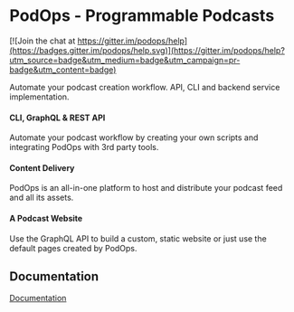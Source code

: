 # PodOps - Programmable Podcasts

[![Join the chat at https://gitter.im/podops/help](https://badges.gitter.im/podops/help.svg)](https://gitter.im/podops/help?utm_source=badge&utm_medium=badge&utm_campaign=pr-badge&utm_content=badge)

Automate your podcast creation workflow. API, CLI and backend service implementation.

#### CLI, GraphQL & REST API
Automate your podcast workflow by creating your own scripts and integrating PodOps with 3rd party tools.

#### Content Delivery
PodOps is an all-in-one platform to host and distribute your podcast feed and all its assets.

#### A Podcast Website
Use the GraphQL API to build a custom, static website or just use the default pages created by PodOps.

## Documentation

[Documentation](/docs)